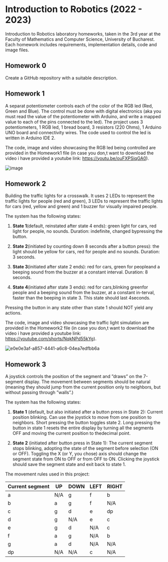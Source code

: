 # Introduction to Robotics (2022 - 2023)

Introduction to Robotics laboratory homeworks, taken in the 3rd year at the Faculty of Mathematics and Computer Science, University of Bucharest. 
Each homework includes requirements, implementation details, code and image files.

## Homework 0

Create a GitHub repository with a suitable description.

## Homework 1

A separat potentiometer controls each of the color of the RGB led (Red, Green and Blue). The control must be done with digital electronics (aka you must read the value of the potentiometer with Arduino, and write a mapped value to each of the pins connected to the led). The project uses 3 potentiometers, 1 RGB led, 1 bread board, 3 resistors (220 Ohms), 1 Arduino UNO board and connectivity wires. The code used to control the led is written in Arduino IDE 2.

The code, image and video showcasing the RGB led being controlled are provided in the Homework1 file (in case you don,t want to download the video i have provided a youtube link: https://youtu.be/ouFXPSiqGA0).

![image](https://user-images.githubusercontent.com/73032808/198399772-9b0410f8-1966-418c-9673-1a74f16d3940.jpg)

## Homework 2

Building the traffic lights for a crosswalk. It uses 2 LEDs to represent the traffic lights for people (red and green), 3 LEDs to represent the traffic lights for cars (red, yellow and green) and 1 buzzer for visually impaired people.

The system has the following states:

1. **State 1**(default, reinstated after state 4 ends): green light for cars, red light for people, no sounds. Duration:  indefinite, changed bypressing the button.

2. **State 2**(initiated by counting down 8 seconds after a button press): the light should be yellow for cars, red for people and no sounds. Duration: 3 seconds.

3. **State 3**(initiated after state 2 ends): red for cars, green for peopleand a beeping sound from the buzzer at a constant interval. Duration: 8 seconds.

4. **State 4**(initiated after state 3 ends): red for cars,blinking greenfor people and a beeping sound from the buzzer, at a constant in-terval, faster than the beeping in state 3. This state should last 4seconds.

Pressing the button in any state other than state 1 should NOT yield any actions.

The code, image and video showcasing the traffic light simulation are provided in the Homework2 file (in case you don,t want to download the video i have provided a youtube link: https://youtube.com/shorts/NqkNPd55kYg).

![e0e0e3af-a857-4441-a6c8-04ea7edfbb6a](https://user-images.githubusercontent.com/73032808/199785659-5a2c6bf2-a29e-4671-a4db-343906ebf0fb.jpg)

## Homework 3

A joystick controls the position of the segment and ”draws” on the 7-segment display. The movement between segments should be natural (meaning they should jump from the current position only to neighbors, but without passing through ”walls”.) 

The system has the following states:

1. **State 1** (default, but also initiated after a button press in State 2): Current position blinking. Can use the joystick to move from one position to neighbors. Short pressing the button toggles state 2. Long pressing the button in state 1 resets the entire display by turning all the segments OFF and moving the current position to thedecimal point.

2. **State 2** (initiated after   button press in State 1): The current segment stops blinking, adopting the state of the segment before selection (ON or OFF). Toggling the X (or Y, you chose) axis should change the segment state from ON to OFF or from OFF to ON. Clicking the joystick should save the segment state and exit back to state 1.

The movement rules used in this project:

| Current segment | UP   | DOWN | LEFT    | RIGHT | 
| --------------- | ---- | ---- | ------- | ----- |
|        a        | N/A  | g    |    f    |   b   |
|        b        |  a   | g    |    f    |  N/A  |
|        c        |  g   | d    |    e    |   dp  | 
|        d        |   g  | N/A  |     e   |    c  |
|        e        |   g  |  d   |    N/A  |    c  | 
|        f        |   a  |  g   |    N/A  |    b  |
|        g        |   a  |  d   |    N/A  |   N/A |
|        dp       |  N/A | N/A  |     c   |   N/A |



